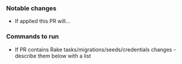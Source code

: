### Notable changes
- If applied this PR will...

### Commands to run
- If PR contains Rake tasks/migrations/seeds/credentials changes - describe them below with a list
